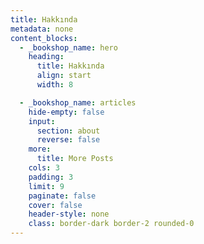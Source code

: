 ```yaml
---
title: Hakkında
metadata: none
content_blocks:
  - _bookshop_name: hero
    heading:
      title: Hakkında
      align: start
      width: 8

  - _bookshop_name: articles
    hide-empty: false
    input:
      section: about
      reverse: false
    more:
      title: More Posts
    cols: 3
    padding: 3
    limit: 9
    paginate: false
    cover: false
    header-style: none
    class: border-dark border-2 rounded-0
---
```

